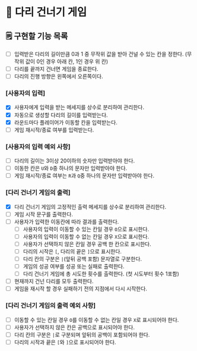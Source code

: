 #  🌉 다리 건너기 게임

## 🗒️ 구현할 기능 목록

- [ ] 입력받은 다리의 길이만큼 0과 1 중 무작위 값을 받아 건널 수 있는 칸을 정한다. (무작위 값이 0인 경우 아래 칸, 1인 경우 위 칸)
- [ ] 다리를 끝까지 건너면 게임을 종료한다.
- [ ] 다리의 진행 방향은 왼쪽에서 오른쪽이다.

### [사용자의 입력]

- [x] 사용자에게 입력을 받는 메세지를 상수로 분리하여 관리한다.
- [x] 자동으로 생성할 다리의 길이를 입력받는다.
- [x] 라운드마다 플레이어가 이동할 칸을 입력받는다.
- [ ] 게임 재시작/종료 여부를 입력받는다.

### [사용자의 입력 예외 사항]

- [ ] 다리의 길이는 3이상 20이하의 숫자만 입력받아야 한다.
- [ ] 이동한 칸은 `U`와 `D`중 하나의 문자만 입력받아야 한다.
- [ ] 게임 재시작/종료 여부는 `R`과 `Q`중 하나의 문자만 입력받아야 한다.

### [다리 건너기 게임의 출력]

- [x] 다리 건너기 게임의 고정적인 출력 메세지를 상수로 분리하여 관리한다.
- [ ] 게임 시작 문구를 출력한다.
- [ ] 사용자가 입력한 이동칸에 따라 결과를 출력한다.
  - [ ] 사용자의 입력이 이동할 수 있는 칸일 경우 `O`으로 표시한다.
  - [ ] 사용자의 입력이 이동할 수 없는 칸일 경우 `X`으로 표시한다.
  - [ ] 사용자가 선택하지 않은 칸일 경우 공백 한 칸으로 표시한다.
  - [ ] 다리의 시작은 `[`, 다리의 끝은 `]`으로 표시한다.
  - [ ] 다리 칸의 구분은 `|`(앞뒤 공백 포함) 문자열로 구분한다.
  - [ ] 게임의 성공 여부를 성공 또는 실패로 출력한다.
  - [ ] 다리 건너기 게임에 총 시도한 횟수를 출력한다. (첫 시도부터 횟수 1포함)
- [ ] 현재까지 건넌 다리를 모두 출력한다.
- [ ] 게임을 재시작 할 경우 실패하기 전의 지점에서 다시 시작한다.

### [다리 건너기 게임의 출력 예외 사항]

- [ ] 이동할 수 있는 칸일 경우 `O`를 이동할 수 없는 칸일 경우 `X`로 표시되어야 한다.
- [ ] 사용자가 선택하지 않은 칸은 공백으로 표시되어야 한다.
- [ ] 다리 칸의 구분은 `|`로 구분되며 앞뒤의 공백이 포함되어야 한다.
- [ ] 다리의 시작과 끝은 `[`와 `]`으로 표시되어야 한다.
